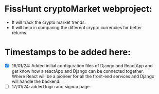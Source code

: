 # FissHunt cryptoMarket webproject:  
  - It will track the crypto market trends.
  - It will help in comparing the different crypto currencies for better returns.


# Timestamps to be added here:
  - [X] 16/01/24: Added initial configuration files of Django and ReactApp and get know how a reactApp and Django can be connected together. Where React will be a pioneer for all the front-end services and Django will handle the backend.
  - [ ] 17/01/24: added login and signup page.
